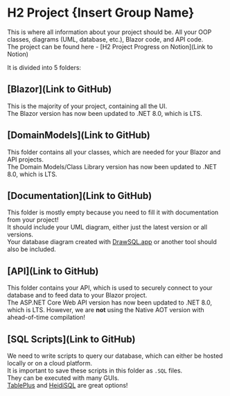 # H2 Project {Insert Group Name}

This is where all information about your project should be. All your OOP classes, diagrams (UML, database, etc.), Blazor code, and API code.  
The project can be found here - [H2 Project Progress on Notion](Link to Notion)

It is divided into 5 folders:

## [Blazor](Link to GitHub)
This is the majority of your project, containing all the UI.  
The Blazor version has now been updated to .NET 8.0, which is LTS.

## [DomainModels](Link to GitHub)
This folder contains all your classes, which are needed for your Blazor and API projects.  
The Domain Models/Class Library version has now been updated to .NET 8.0, which is LTS.

## [Documentation](Link to GitHub)
This folder is mostly empty because you need to fill it with documentation from your project!  
It should include your UML diagram, either just the latest version or all versions.  
Your database diagram created with [DrawSQL.app](drawsql.app) or another tool should also be included.

## [API](Link to GitHub)
This folder contains your API, which is used to securely connect to your database and to feed data to your Blazor project.  
The ASP.NET Core Web API version has now been updated to .NET 8.0, which is LTS.
However, we are <strong>not</strong> using the Native AOT version with ahead-of-time compilation!

## [SQL Scripts](Link to GitHub)
We need to write scripts to query our database, which can either be hosted locally or on a cloud platform.  
It is important to save these scripts in this folder as `.SQL` files.  
They can be executed with many GUIs.  
[TablePlus](https://tableplus.com/) and [HeidiSQL](https://www.heidisql.com/) are great options!
